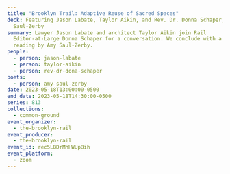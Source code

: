 ```yaml
---
title: "Brooklyn Trail: Adaptive Reuse of Sacred Spaces"
deck: Featuring Jason Labate, Taylor Aikin, and Rev. Dr. Donna Schaper, with Amy
  Saul-Zerby
summary: Lawyer Jason Labate and architect Taylor Aikin join Rail
  Editor-at-Large Donna Schaper for a conversation. We conclude with a poetry
  reading by Amy Saul-Zerby.
people:
  - person: jason-labate
  - person: taylor-aikin
  - person: rev-dr-dona-schaper
poets:
  - person: amy-saul-zerby
date: 2023-05-18T13:00:00-0500
end_date: 2023-05-18T14:30:00-0500
series: 813
collections:
  - common-ground
event_organizer:
  - the-brooklyn-rail
event_producer:
  - the-brooklyn-rail
event_id: rec5LBDrMhHWUpBih
event_platform:
  - zoom
---
```

